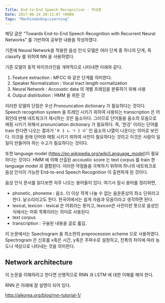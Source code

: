 ```yaml
---
Title: End-to-End Speech Recognition - 작성중
Date: 2017-06-24 20:11:07 +0900
Tags: "Machine&nbsp;Learning"
---
```


해당 글은 "Towards End-to-End Speech Recognition with Recurrent Neural Networks" 를 기반하여 공부한 내용을 작성하였다. 

기존에 Neural Network을 적용한 음성 인식 모델은 여러 단계 중 하나의 단계, 즉 classify 를 위하여 NN 을 사용하였다. 

기존 모델의 동작 파이프라인을 개략적으로 나타내면 아래와 같다. 

1. Feature extraction : MFCC 와 같은 단계를 의미한다. 
2. Speaker Normalization : Vocal tract length normalization 
3. Neural Network : Accoustic data 의 개별 프레임을 분류하기 위해 사용
4. Output distirbution : HMM 을 위한 것

이러한 모델의 단점은 우선  Pronouncation dictionary 가 필요하다는 것이다. Speech recognition system 을 트레인 시키기 위하여 사용되는 transcription 은 어휘인데 반해 네트워크가 제시하는 것은 음소이다. 그러므로 단어들을 음소의 모음으로 매핑 시키기 위해서 pronunciation dictionary 가 필요하다. 즉, '한강' 이라는 단어를 train 한다면 나오는 결과가 'ㅎ ㅏ ㄴ ㄱ ㅏ ㅇ' 인 음소의 나열이 나온다는 의미로 보인다. 이것을 원래 단어와 매핑 시키기 위하여 사전이 필요하다는 것이고 이것은 사람이 일일이 만들어야 하는 수고가 필요하다는 것이다.  

또한 language model (https://en.wikipedia.org/wiki/Language_model)이 필요하다는 것이다. HMM 에 의해 산출된 accoustic score 는 text corpus 를 train 한 language model 과 결합된다. 이러한 약점들을 극복하기 위하여 하나의 네트워크로 음성 인식이 가능한 End-to-end Speech Recognition 이 출현하게 된 것이다. 

음성 인식 문서를 읽다보면 자주 나오는 용어들이 있다. 여기서 잠시 용어를 정리하면,  

- phonetic, phoneme : 음소. 더 이상 작게 나눌 수 없는 음운론상의 최소 단위라고 한다. 낱소리라고도 한다.   한국어에서는 쉽게 자음과 모음이라고 생각하면 된다. 
- lexical, lexicon : lexical 은 어휘라는 뜻이고, lexicon은 사전이란 뜻으로 음성인식에서는 어휘 목록이라는 의미로 사용된다. 
- text corpus
- transcription : 구술된 내용을 글로 옯김. 



 

이 논문에서는  Spectrogram 을 최소한의 preprocession scheme 으로 사용하였다. Spectrogram 은 신호를 x축은 시간, y축은 주파수로 설정하고, 진폭의 차이에 따라 농도나 색상으로 나타내는 것을 의미한다.  

## Network architecture

이 논문을 이해하려고 한다면 선행적으로 RNN 과 LSTM 에 대한 이해를 해야 한다. 

RNN 은 아래에 잘 설명이 되어 있다. 

http://aikorea.org/blog/rnn-tutorial-1/


